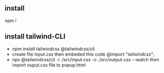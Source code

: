 ## install
npm i
## install tailwind-CLI
- npm install tailwindcss @tailwindcss/cli
- create file input.css then embeded this code @import "tailwindcss";
- npx @tailwindcss/cli -i ./src/input.css -o ./src/output.css --watch
then import ouput.css file to popup.html
    <!-- <!doctype html>
        <html>
        <head>
        <meta charset="UTF-8">
        <meta name="viewport" content="width=device-width, initial-scale=1.0">
        <link href="./output.css" rel="stylesheet">
        </head>
        <body>
        <h1 class="text-3xl font-bold underline">
            Hello world!
        </h1>
        </body>
    </html> -->
